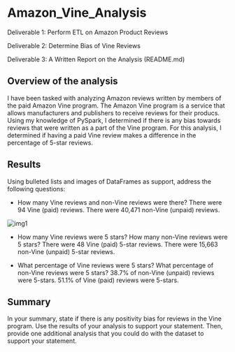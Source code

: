 # Amazon_Vine_Analysis

Deliverable 1: Perform ETL on Amazon Product Reviews

Deliverable 2: Determine Bias of Vine Reviews

Deliverable 3: A Written Report on the Analysis (README.md)

## Overview of the analysis

I have been tasked with analyzing Amazon reviews written by members of the paid Amazon Vine program. The Amazon Vine program is a service that allows manufacturers and publishers to receive reviews for their producs. Using my knowledge of PySpark, I determined if there is any bias towards reviews that were written as a part of the Vine program. For this analysis, I determined if having a paid Vine review makes a difference in the percentage of 5-star reviews.

## Results
Using bulleted lists and images of DataFrames as support, address the following questions:

* How many Vine reviews and non-Vine reviews were there?
There were 94 Vine (paid) reviews. There were 40,471 non-Vine (unpaid) reviews.

![img1]()

* How many Vine reviews were 5 stars? How many non-Vine reviews were 5 stars?
There were 48 Vine (paid) 5-star reviews. There were 15,663 non-Vine (unpaid) 5-star reviews. 

* What percentage of Vine reviews were 5 stars? What percentage of non-Vine reviews were 5 stars?
38.7% of non-Vine (unpaid) reviews were 5-stars. 51.1% of Vine (paid) reviews were 5-stars. 

## Summary
In your summary, state if there is any positivity bias for reviews in the Vine program. Use the results of your analysis to support your statement. Then, provide one additional analysis that you could do with the dataset to support your statement.
